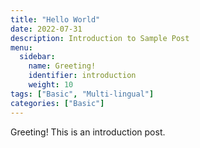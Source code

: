 ```yaml
---
title: "Hello World"
date: 2022-07-31
description: Introduction to Sample Post
menu:
  sidebar:
    name: Greeting!
    identifier: introduction
    weight: 10
tags: ["Basic", "Multi-lingual"]
categories: ["Basic"]
---
```


Greeting! This is an introduction post. 


